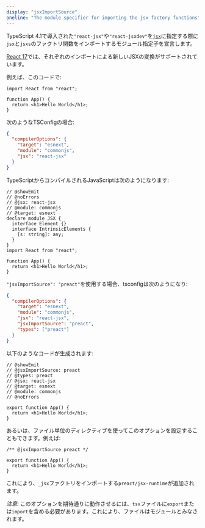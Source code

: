 ```yaml
---
display: "jsxImportSource"
oneline: "The module specifier for importing the jsx factory functions"
---
```


TypeScript 4.1で導入された`"react-jsx"`や`"react-jsxdev"`を[`jsx`](#jsx)に指定する際に`jsx`と`jsxs`のファクトリ関数をインポートするモジュール指定子を宣言します。

[React 17](https://reactjs.org/blog/2020/09/22/introducing-the-new-jsx-transform.html)では、それぞれのインポートによる新しいJSXの変換がサポートされています。

例えば、このコードで:

```tsx
import React from "react";

function App() {
  return <h1>Hello World</h1>;
}
```

次のようなTSConfigの場合:

```json tsconfig
{
  "compilerOptions": {
    "target": "esnext",
    "module": "commonjs",
    "jsx": "react-jsx"
  }
}
```

TypeScriptからコンパイルされるJavaScriptは次のようになります:

```tsx twoslash
// @showEmit
// @noErrors
// @jsx: react-jsx
// @module: commonjs
// @target: esnext
declare module JSX {
  interface Element {}
  interface IntrinsicElements {
    [s: string]: any;
  }
}
import React from "react";

function App() {
  return <h1>Hello World</h1>;
}
```

`"jsxImportSource": "preact"`を使用する場合、tsconfigは次のようになり:

```json tsconfig
{
  "compilerOptions": {
    "target": "esnext",
    "module": "commonjs",
    "jsx": "react-jsx",
    "jsxImportSource": "preact",
    "types": ["preact"]
  }
}
```

以下のようなコードが生成されます:

```tsx twoslash
// @showEmit
// @jsxImportSource: preact
// @types: preact
// @jsx: react-jsx
// @target: esnext
// @module: commonjs
// @noErrors

export function App() {
  return <h1>Hello World</h1>;
}
```

あるいは、ファイル単位のディレクティブを使ってこのオプションを設定することもできます。例えば:

```tsx
/** @jsxImportSource preact */

export function App() {
  return <h1>Hello World</h1>;
}
```

これにより、`_jsx`ファクトリをインポートする`preact/jsx-runtime`が追加されます。

_注意:_ このオプションを期待通りに動作させるには、`tsx`ファイルに`export`または`import`を含める必要があります。これにより、ファイルはモジュールとみなされます。
